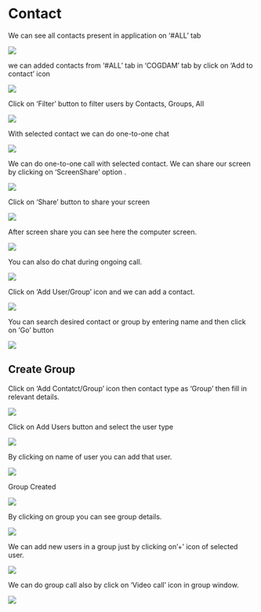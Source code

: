 # Contact

We can see all contacts present in application on ‘\#ALL’ tab

![](../.gitbook/assets/contacts.png)

we can added contacts from ‘\#ALL’ tab in ‘COGDAM’ tab by click on ‘Add to contact’ icon

![](../.gitbook/assets/image%20%28164%29.png)

Click on ‘Filter’ button to filter users by Contacts, Groups, All

![](../.gitbook/assets/image%20%28195%29.png)

With selected contact we can do one-to-one chat

![](../.gitbook/assets/image%20%2831%29.png)

We can do one-to-one call with selected contact. We can share our screen by clicking on ‘ScreenShare’ option .

![](../.gitbook/assets/image%20%2813%29.png)

Click on ‘Share’ button to share your screen

![](../.gitbook/assets/image%20%28112%29.png)

After screen share you can see here the computer screen.

![](../.gitbook/assets/image%20%28114%29.png)

You can also do chat during ongoing call.

![](../.gitbook/assets/image%20%28219%29.png)

Click on ‘Add User/Group’ icon and we can add a contact.

![](../.gitbook/assets/image%20%288%29.png)

You can search desired contact or group by entering name and then click on ‘Go’ button

![](../.gitbook/assets/image%20%28191%29.png)

##  **Create Group**

Click on ‘Add Contatct/Group’ icon then contact type as ‘Group’ then fill in relevant details.

![](../.gitbook/assets/image%20%28218%29.png)

Click on Add Users button and select the user type

![](../.gitbook/assets/image%20%2855%29.png)

By clicking on name of user you can add that user.

![](../.gitbook/assets/image%20%28172%29.png)

Group Created

![](../.gitbook/assets/image.png)

By clicking on group you can see group details.

![](../.gitbook/assets/image%20%28247%29.png)

We can add new users in a group just by clicking on’+’ icon of selected user.

![](../.gitbook/assets/image%20%28141%29.png)

We can do group call also by click on ‘Video call’ icon in group window.

![](../.gitbook/assets/image%20%2812%29.png)





